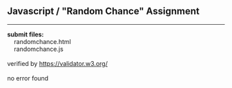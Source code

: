 ## Javascript / "Random Chance" Assignment

----

**submit files:**<br />
&nbsp;&nbsp;&nbsp;&nbsp;randomchance.html<br />
&nbsp;&nbsp;&nbsp;&nbsp;randomchance.js<br />
<br />
verified by https://validator.w3.org/<br />
<br />
no error found<br />
